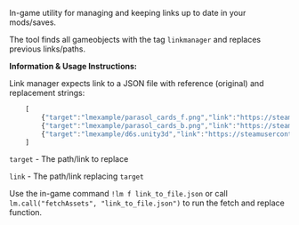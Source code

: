 In-game utility for managing and keeping links up to date in your mods/saves.

The tool finds all gameobjects with the tag `linkmanager` and replaces previous links/paths.

**Information & Usage Instructions:**

Link manager expects link to a JSON file with reference (original) and replacement strings:
```js
    [
        {"target":"lmexample/parasol_cards_f.png","link":"https://steamusercontent-a.akamaihd.net/ugc/18402794888444462126/21082589D67FF0E777DF1C93F4A3ADDF2E91F41C/"},
        {"target":"lmexample/parasol_cards_b.png","link":"https://steamusercontent-a.akamaihd.net/ugc/10986521115997341997/C947D9CC2FBE8AC0F914A68652E07730F2EF9F95/"},
        {"target":"lmexample/d6s.unity3d","link":"https://steamusercontent-a.akamaihd.net/ugc/14016310337292758413/1BC97B6C1C19E9188EAA0CEF577B53314F5B0DFC/"},
    ]
```
`target` - The path/link to replace

`link` - The path/link replacing `target`

Use the in-game command `!lm f link_to_file.json` or call `lm.call("fetchAssets", "link_to_file.json")` to run the fetch and replace function.


